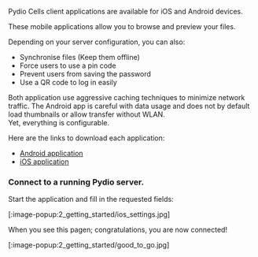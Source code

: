 
Pydio Cells client applications are available for iOS and Android devices.

These mobile applications allow you to browse and preview your files.

Depending on your server configuration, you can also:

- Synchronise files (Keep them offline)  
- Force users to use a pin code  
- Prevent users from saving the password  
- Use a QR code to log in easily  

Both application use aggressive caching techniques to minimize network traffic. The Android app is  careful with data usage and does not by default load thumbnails or allow transfer without WLAN.  
Yet, everything is configurable.

Here are the links to download each application:

- [Android application](https://play.google.com/store/apps/details?id=com.pydio.android.cells&hl=en)
- [iOS application](https://itunes.apple.com/fr/app/pydio-pro/id1109419882?mt=8)

### Connect to a running Pydio server.

Start the application and fill in the requested fields:

[:image-popup:2_getting_started/ios_settings.jpg]

When you see this pagen; congratulations, you are now connected!

[:image-popup:2_getting_started/good_to_go.jpg]